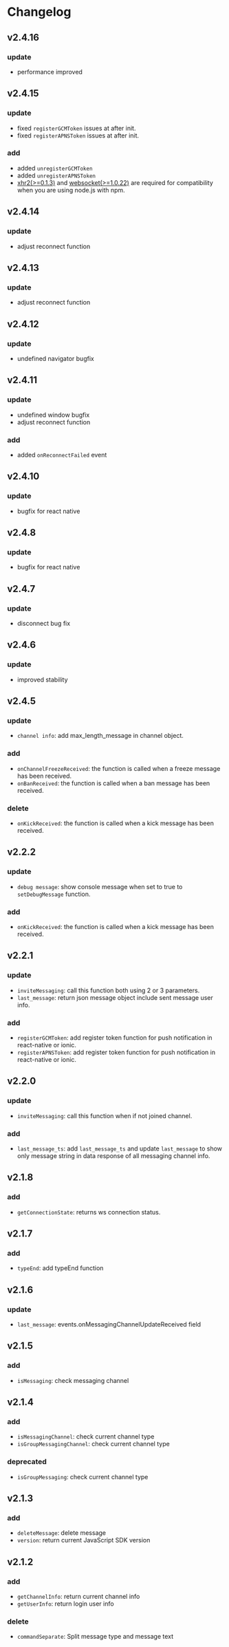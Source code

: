 Changelog
=========


## v2.4.16

### update
 * performance improved


## v2.4.15

### update
 * fixed `registerGCMToken` issues at after init.
 * fixed `registerAPNSToken` issues at after init.

### add
 * added `unregisterGCMToken`
 * added `unregisterAPNSToken`
 * [xhr2(>=0.1.3)](https://www.npmjs.com/package/xhr2) and [websocket(>=1.0.22)](https://www.npmjs.com/package/websocket) are required for compatibility when you are using node.js with npm.

## v2.4.14

### update
 * adjust reconnect function


## v2.4.13

### update
 * adjust reconnect function


## v2.4.12

### update
 * undefined navigator bugfix


## v2.4.11

### update
 * undefined window bugfix
 * adjust reconnect function

### add
 * added `onReconnectFailed` event


## v2.4.10

### update
 * bugfix for react native
 

## v2.4.8

### update
 * bugfix for react native  


## v2.4.7

### update
 * disconnect bug fix


## v2.4.6

### update
 * improved stability


## v2.4.5  
  
### update  
 * `channel info`: add max_length_message in channel object.  
   
### add
 * `onChannelFreezeReceived`: the function is called when a freeze message has been received.  
 * `onBanReceived`: the function is called when a ban message has been received.  
  
### delete  
 * `onKickReceived`: the function is called when a kick message has been received.  


## v2.2.2  
  
### update  
 * `debug message`: show console message when set to true to `setDebugMessage` function.  

### add
 * `onKickReceived`: the function is called when a kick message has been received.  
 

## v2.2.1  
  
### update  
 * `inviteMessaging`: call this function both using 2 or 3 parameters.  
 * `last_message`: return json message object include sent message user info.  

### add
 * `registerGCMToken`: add register token function for push notification in react-native or ionic.  
 * `registerAPNSToken`: add register token function for push notification in react-native or ionic.  
  

## v2.2.0  
  
### update  
 * `inviteMessaging`: call this function when if not joined channel.

### add
 * `last_message_ts`: add `last_message_ts` and update `last_message` to show only message string in data response of all messaging channel info.  
 

## v2.1.8  
  
### add  
 * `getConnectionState`: returns ws connection status.
 

## v2.1.7  
  
### add  
 * `typeEnd`: add typeEnd function
 

## v2.1.6  
  
### update  
 * `last_message`: events.onMessagingChannelUpdateReceived field   
  
 
## v2.1.5  
  
### add  
 * `isMessaging`: check messaging channel  
   
  
## v2.1.4  
  
### add  
 * `isMessagingChannel`: check current channel type  
 * `isGroupMessagingChannel`: check current channel type    
  
### deprecated  
 * `isGroupMessaging`: check current channel type  
  

## v2.1.3  
   
### add  

 * `deleteMessage`: delete message   
 * `version`: return current JavaScript SDK version   
   

## v2.1.2   

### add  

 * `getChannelInfo`: return current channel info   
 * `getUserInfo`: return login user info   
  
### delete  

 * `commandSeparate`: Split message type and message text    

